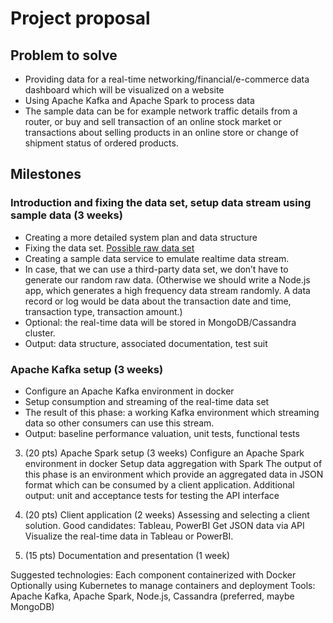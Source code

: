 # Project proposal 

## Problem to solve

* Providing data for a real-time networking/financial/e-commerce data dashboard which will be visualized on a website
* Using Apache Kafka and Apache Spark to process data
* The sample data can be for example network traffic details from a router, or buy and sell transaction of an online stock market or transactions about selling products in an online store or change of shipment status of ordered products.

## Milestones

### Introduction and fixing the data set, setup data stream using sample data (3 weeks)

* Creating a more detailed system plan and data structure
* Fixing the data set. [Possible raw data set](https://www.unsw.adfa.edu.au/australian-centre-for-cyber-security/cybersecurity/ADFA-NB15-Datasets/)
* Creating a sample data service to emulate realtime data stream.
* In case, that we can use a third-party data set, we don’t have to generate our random raw data. (Otherwise we should write a Node.js app, which generates a high frequency data stream randomly. A data record or log would be data about the transaction date and time, transaction type, transaction amount.)
* Optional: the real-time data will be stored in MongoDB/Cassandra cluster.
* Output: data structure, associated documentation, test suit

### Apache Kafka setup (3 weeks)

* Configure an Apache Kafka environment in docker
* Setup consumption and streaming of the real-time data set
* The result of this phase: a working Kafka environment which streaming data so other consumers can use this stream.
* Output: baseline performance valuation, unit tests, functional tests

3. (20 pts) Apache Spark setup (3 weeks)
Configure an Apache Spark environment in docker
Setup data aggregation with Spark
The output of this phase is an environment which provide an aggregated data in JSON format which can be consumed by a client application.
Additional output: unit and acceptance tests for testing the API interface

4. (20 pts) Client application (2 weeks)
Assessing and selecting a client solution. Good candidates: Tableau, PowerBI
Get JSON data via API
Visualize the real-time data in Tableau or PowerBI.

5. (15 pts) Documentation and presentation (1 week)

Suggested technologies:
Each component containerized with Docker
Optionally using Kubernetes to manage containers and deployment
Tools: Apache Kafka, Apache Spark, Node.js, Cassandra (preferred, maybe MongoDB)
